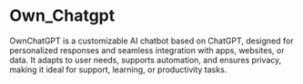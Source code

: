 # Own_Chatgpt
OwnChatGPT is a customizable AI chatbot based on ChatGPT, designed for personalized responses and seamless integration with apps, websites, or data. It adapts to user needs, supports automation, and ensures privacy, making it ideal for support, learning, or productivity tasks.
